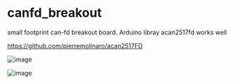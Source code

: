 # canfd_breakout
 
small footprint can-fd breakout board.
Arduino libray acan2517fd works well

https://github.com/pierremolinaro/acan2517FD

![image](https://github.com/fangyufei/canfd_breakout/assets/40605053/6e953370-aff8-4972-b4e0-97e55a291c95)

![image](https://github.com/fangyufei/canfd_breakout/assets/40605053/c0f4731d-3f10-4301-a8a6-ac09521a7714)
